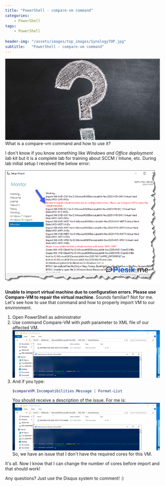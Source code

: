 ```yaml
---
title: "PowerShell - compare-vm command"
categories:
    - PowerShell
tags:
    - PowerShell

header-img: "/assets/images/top_images/SynologyTOP.jpg"
subtitle:   "PowerShell - compare-vm command"
---
```

![PowerShell - compare-vm command](/assets/images/top_images/QuestionMarkTOP.jpg) What is a compare-vm command and how to use it?

I don't know if you know something like *Windows and Office deployment lab kit* but it is a complete lab for training about SCCM / Intune, etc. During lab initial setup I received the below error:

![PowerShell - compare-vm command](/assets/images/posts/compare-vm/01.png)

**Unable to import virtual machine due to configuration errors. Please use Compare-VM to repair the virtual machine**. Sounds familiar? Not for me. Let's see how to use that command and how to properly import VM to our environment.

1) Open PowerShell as administrator
2) Use command Compare-VM with *path* parameter to XML file of our affected VM.
![PowerShell - compare-vm command](/assets/images/posts/compare-vm/02.png)
3) And if you type: 
   ```powershell
   $compareVM.Incompatibilities.Message | Format-List
   ```
   You should receive a description of the issue. For me is:
   ![PowerShell - compare-VM command](/assets/images/posts/compare-vm/02.png)
   So, we have an issue that I don't have the required cores for this VM. 

It's all.
Now I know that I can change the number of cores before import and that should work!

Any questions? Just use the Disqus system to comment! :)
